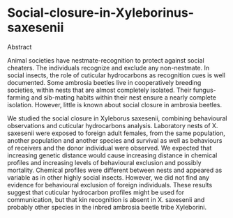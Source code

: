 # Social-closure-in-Xyleborinus-saxesenii

Abstract

Animal societies have nestmate-recognition to protect against social cheaters. The individuals recognize and exclude any non-nestmate. In social insects, the role of cuticular hydrocarbons as recognition cues is well documented. Some ambrosia beetles live in cooperatively breeding societies, within nests that are almost completely isolated. Their fungus-farming and sib-mating habits within their nest ensure a nearly complete isolation. However, little is known about social closure in ambrosia beetles.

We studied the social closure in Xyleborus saxesenii, combining behavioural observations and cuticular hydrocarbons analysis. Laboratory nests of X. saxesenii were exposed to foreign adult females, from the same population, another population and another species and survival as well as behaviours of receivers and the donor individual were observed. We expected that increasing genetic distance would cause increasing distance in chemical profiles and increasing levels of behavioural exclusion and possibly mortality. Chemical profiles were different between nests and appeared as variable as in other highly social insects. However, we did not find any evidence for behavioural exclusion of foreign individuals. These results suggest that cuticular hydrocarbon profiles might be used for communication, but that kin recognition is absent in X. saxesenii and probably other species in the inbred ambrosia beetle tribe Xyleborini.
